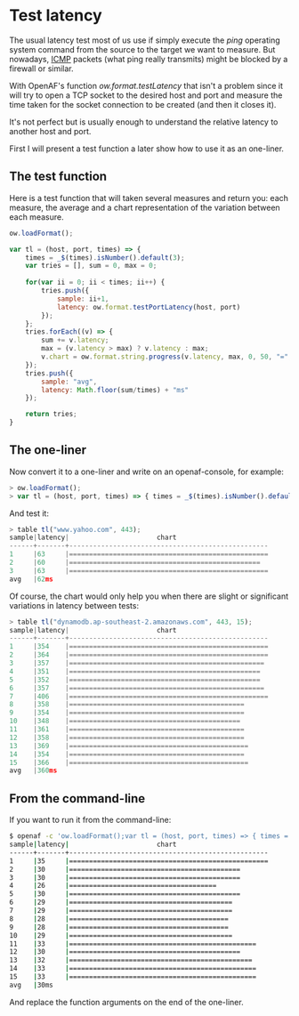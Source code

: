 # Test latency

The usual latency test most of us use if simply execute the _ping_ operating system command from the source to the target we want to measure. But nowadays, [ICMP](https://en.wikipedia.org/wiki/Internet_Control_Message_Protocol) packets (what ping really transmits) might be blocked by a firewall or similar.

With OpenAF's function _ow.format.testLatency_ that isn't a problem since it will try to open a TCP socket to the desired host and port and measure the time taken for the socket connection to be created (and then it closes it). 

It's not perfect but is usually enough to understand the relative latency to another host and port.

First I will present a test function a later show how to use it as an one-liner.

## The test function

Here is a test function that will taken several measures and return you: each measure, the average and a chart representation of the variation between each measure.

````javascript
ow.loadFormat();

var tl = (host, port, times) => { 
    times = _$(times).isNumber().default(3); 
    var tries = [], sum = 0, max = 0; 
    
    for(var ii = 0; ii < times; ii++) {
        tries.push({
            sample: ii+1, 
            latency: ow.format.testPortLatency(host, port)
        });
    }; 
    tries.forEach((v) => {
        sum += v.latency; 
        max = (v.latency > max) ? v.latency : max; 
        v.chart = ow.format.string.progress(v.latency, max, 0, 50, "=", " ");
    }); 
    tries.push({ 
        sample: "avg", 
        latency: Math.floor(sum/times) + "ms"
    });

    return tries;
}
````

## The one-liner

Now convert it to a one-liner and write on an openaf-console, for example:

````javascript
> ow.loadFormat();
> var tl = (host, port, times) => { times = _$(times).isNumber().default(3);var tries = [], sum = 0, max = 0; for(var ii = 0; ii < times; ii++) { tries.push({ sample: ii+1, latency: ow.format.testPortLatency(host, port)});}; tries.forEach((v) => { sum += v.latency; max = (v.latency > max) ? v.latency : max; v.chart = ow.format.string.progress(v.latency, max, 0, 50, "=", " "); }); tries.push({ sample: "avg", latency: Math.floor(sum/times) + "ms" }); return tries; }
````

And test it:

````javascript
> table tl("www.yahoo.com", 443);
sample|latency|                      chart                       
------+-------+--------------------------------------------------
1     |63     |==================================================
2     |60     |================================================  
3     |63     |==================================================
avg   |62ms   
````

Of course, the chart would only help you when there are slight or significant variations in latency between tests:

````javascript
> table tl("dynamodb.ap-southeast-2.amazonaws.com", 443, 15);
sample|latency|                      chart                       
------+-------+--------------------------------------------------
1     |354    |==================================================
2     |364    |==================================================
3     |357    |================================================= 
4     |351    |================================================  
5     |352    |================================================  
6     |357    |================================================= 
7     |406    |==================================================
8     |358    |============================================      
9     |354    |============================================      
10    |348    |===========================================       
11    |361    |============================================      
12    |358    |============================================      
13    |369    |=============================================     
14    |354    |============================================      
15    |366    |=============================================     
avg   |360ms  
````

## From the command-line

If you want to run it from the command-line:

````bash
$ openaf -c 'ow.loadFormat();var tl = (host, port, times) => { times = _$(times).isNumber().default(3);var tries = [], sum = 0, max = 0; for(var ii = 0; ii < times; ii++) { tries.push({ sample: ii+1, latency: ow.format.testPortLatency(host, port)});}; tries.forEach((v) => { sum += v.latency; max = (v.latency > max) ? v.latency : max; v.chart = ow.format.string.progress(v.latency, max, 0, 50, "=", " "); }); tries.push({ sample: "avg", latency: Math.floor(sum/times) + "ms" }); return tries; }; print(printTable(tl(  "www.google.com", 443, 15)));'
sample|latency|                      chart                       
------+-------+--------------------------------------------------
1     |35     |==================================================
2     |30     |===========================================       
3     |30     |===========================================       
4     |26     |=====================================             
5     |30     |===========================================       
6     |29     |=========================================         
7     |29     |=========================================         
8     |28     |========================================          
9     |28     |========================================          
10    |29     |=========================================         
11    |33     |===============================================   
12    |30     |===========================================       
13    |32     |==============================================    
14    |33     |===============================================   
15    |33     |===============================================   
avg   |30ms   
````

And replace the function arguments on the end of the one-liner.